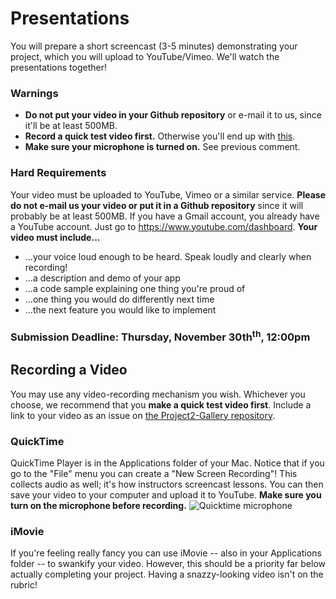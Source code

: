 # Presentations
You will prepare a short screencast (3-5 minutes) demonstrating your project, which you will upload to YouTube/Vimeo. We'll watch the presentations together!
### Warnings
- **Do not put your video in your Github repository** or e-mail it to us, since it'll be at least 500MB.
- **Record a quick test video first.** Otherwise you'll end up with [this](https://www.youtube.com/watch?v=dCukspxmNDs).
- **Make sure your microphone is turned on.** See previous comment.
### Hard Requirements
Your video must be uploaded to YouTube, Vimeo or a similar service. **Please do not e-mail us your video or put it in a Github repository** since it will probably be at least 500MB.
If you have a Gmail account, you already have a YouTube account. Just go to https://www.youtube.com/dashboard.
**Your video must include...**
- ...your voice loud enough to be heard. Speak loudly and clearly when recording!
- ...a description and demo of your app
- ...a code sample explaining one thing you're proud of
- ...one thing you would do differently next time
- ...the next feature you would like to implement
### Submission Deadline: Thursday, November 30th<sup>th</sup>, 12:00pm
## Recording a Video
You may use any video-recording mechanism you wish. Whichever you choose, we recommend that you **make a quick test video first**.
Include a link to your video as an issue on [the Project2-Gallery repository](https://github.com/ga-dc/project2-gallery).
### QuickTime
QuickTime Player is in the Applications folder of your Mac. Notice that if you go to the "File" menu you can create a "New Screen Recording"! This collects audio as well; it's how instructors screencast lessons. You can then save your video to your computer and upload it to YouTube.
**Make sure you turn on the microphone before recording.**
![Quicktime microphone](http://i.imgur.com/SBfletl.jpg)
### iMovie
If you're feeling really fancy you can use iMovie -- also in your Applications folder -- to swankify your video. However, this should be a priority far below actually completing your project. Having a snazzy-looking video isn't on the rubric!
